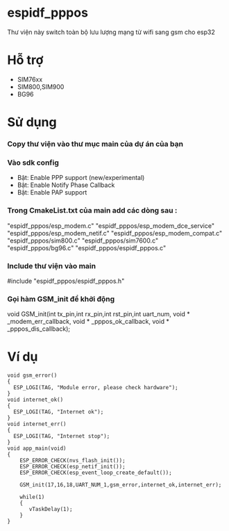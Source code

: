 # espidf_pppos
Thư viện này switch toàn bộ lưu lượng mạng từ wifi sang gsm cho esp32
# Hỗ trợ
- SIM76xx
- SIM800,SIM900
- BG96
# Sử dụng
### Copy thư viện vào thư mục main của dự án của bạn
### Vào sdk config
 - Bật:  Enable PPP support (new/experimental)
 - Bật:  Enable Notify Phase Callback
 - Bật:  Enable PAP support
### Trong CmakeList.txt của main add các dòng sau :
"espidf_pppos/esp_modem.c"
"espidf_pppos/esp_modem_dce_service"
"espidf_pppos/esp_modem_netif.c"
"espidf_pppos/esp_modem_compat.c"
"espidf_pppos/sim800.c"
"espidf_pppos/sim7600.c"
"espidf_pppos/bg96.c"
"espidf_pppos/espidf_pppos.c"

### Include thư viện vào main
#include "espidf_pppos/espidf_pppos.h"

### Gọi hàm GSM_init để khởi động
void GSM_init(int tx_pin,int rx_pin,int rst_pin,int uart_num, void * _modem_err_callback, void * _pppos_ok_callback, void * _pppos_dis_callback);

# Ví dụ
```
void gsm_error()
{
  ESP_LOGI(TAG, "Module error, please check hardware");
}
void internet_ok()
{
  ESP_LOGI(TAG, "Internet ok");
}
void internet_err()
{
  ESP_LOGI(TAG, "Internet stop");
}
void app_main(void)
{
    ESP_ERROR_CHECK(nvs_flash_init());
    ESP_ERROR_CHECK(esp_netif_init());
    ESP_ERROR_CHECK(esp_event_loop_create_default());

    GSM_init(17,16,18,UART_NUM_1,gsm_error,internet_ok,internet_err);

    while(1)
    {
       vTaskDelay(1);
    }
}
```
